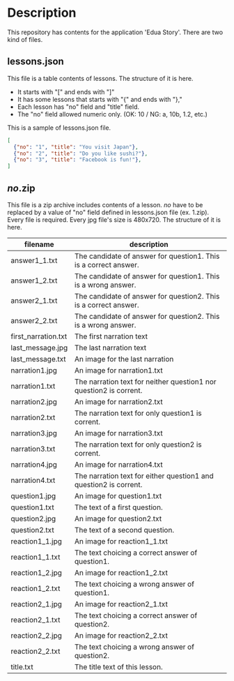 # Description

This repository has contents for the application 'Edua Story'.
There are two kind of files.

## lessons.json

This file is a table contents of lessons. The structure of it is here.

* It starts with "[" and ends with "]"
* It has some lessons that starts with "{" and ends with "},"
* Each lesson has "no" field and "title" field.
* The "no" field allowed numeric only. (OK: 10 / NG: a, 10b, 1.2, etc.)

This is a sample of lessons.json file.

```json
[
  {"no": "1", "title": "You visit Japan"},
  {"no": "2", "title": "Do you like sushi?"},
  {"no": "3", "title": "Facebook is fun!"},
]
```

## <i>no</i>.zip

This file is a zip archive includes contents of a lesson. <i>no</i> have to be replaced by a value of "no" field defined in lessons.json file (ex. 1.zip). Every file is required. Every jpg file's size is 480x720. The structure of it is here.

| filename | description |
| ------------- | ------- |
| answer1_1.txt | The candidate of answer for question1. This is a correct answer. |
| answer1_2.txt | The candidate of answer for question1. This is a wrong answer. |
| answer2_1.txt | The candidate of answer for question2. This is a correct answer. |
| answer2_2.txt | The candidate of answer for question2. This is a wrong answer. |
| first_narration.txt | The first narration text |
| last_message.jpg | The last narration text |
| last_message.txt | An image for the last narration |
| narration1.jpg | An image for narration1.txt |
| narration1.txt | The narration text for neither question1 nor question2 is corrent. |
| narration2.jpg | An image for narration2.txt |
| narration2.txt | The narration text for only question1 is corrent. |
| narration3.jpg | An image for narration3.txt |
| narration3.txt | The narration text for only question2 is corrent. |
| narration4.jpg | An image for narration4.txt |
| narration4.txt | The narration text for either question1 and question2 is corrent. |
| question1.jpg | An image for question1.txt |
| question1.txt | The text of a first question. |
| question2.jpg | An image for question2.txt |
| question2.txt | The text of a second question. |
| reaction1_1.jpg | An image for reaction1_1.txt |
| reaction1_1.txt | The text choicing a correct answer of question1. |
| reaction1_2.jpg | An image for reaction1_2.txt |
| reaction1_2.txt | The text choicing a wrong answer of question1. |
| reaction2_1.jpg | An image for reaction2_1.txt |
| reaction2_1.txt | The text choicing a correct answer of question2. |
| reaction2_2.jpg | An image for reaction2_2.txt |
| reaction2_2.txt | The text choicing a wrong answer of question2. |
| title.txt | The title text of this lesson. |
